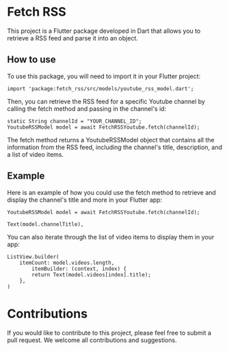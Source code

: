 # Fetch RSS
This project is a Flutter package developed in Dart that allows you to retrieve a RSS feed and parse it into an object.

## How to use
To use this package, you will need to import it in your Flutter project:
```
import 'package:fetch_rss/src/models/youtube_rss_model.dart';
```

Then, you can retrieve the RSS feed for a specific Youtube channel by calling the fetch method and passing in the channel's id:
```
static String channelId = "YOUR_CHANNEL_ID";
YoutubeRSSModel model = await FetchRSSYoutube.fetch(channelId);
```
The fetch method returns a YoutubeRSSModel object that contains all the information from the RSS feed, including the channel's title, description, and a list of video items.

## Example
Here is an example of how you could use the fetch method to retrieve and display the channel's title and more in your Flutter app:
```
YoutubeRSSModel model = await FetchRSSYoutube.fetch(channelId);

Text(model.channelTitle),
```
You can also iterate through the list of video items to display them in your app:
```
ListView.builder(
    itemCount: model.videos.length,
        itemBuilder: (context, index) {
        return Text(model.videos[index].title);
    },
)
```

# Contributions
If you would like to contribute to this project, please feel free to submit a pull request. We welcome all contributions and suggestions.